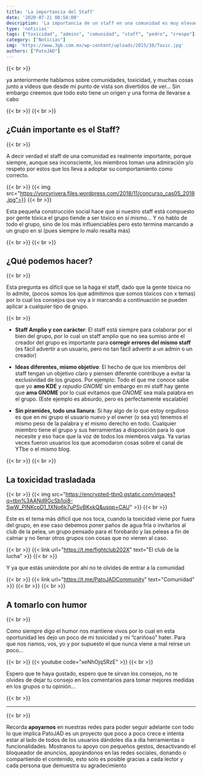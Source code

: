 ```yaml
---
title: 'La importancia del Staff'
date: '2020-07-21 08:58:00'
description: 'La importancia de un staff en una comunidad es muy elevada y mas cuando de toxicidad hablamos...'
type: 'noticias'
tags: ["toxicidad", "admins", "comunidad", "staff", "pedro", "crespo"]
category: ["Noticias"]
img: 'https://www.3gb.com.mx/wp-content/uploads/2015/10/Toxic.jpg'
authors: ["PatoJAD"]
---
```


{{< br >}}

ya anteriormente hablamos sobre comunidades, toxicidad, y muchas cosas junto a videos que desde mi punto de vista son divertidos de ver… Sin embargo creemos que todo esto tiene un origen y una forma de llevarse a cabo

{{< br >}}
{{< br >}}

## ¿Cuán importante es el Staff?

{{< br >}}

A decir verdad el staff de una comunidad es realmente importante, porque siempre, aunque sea inconsciente, los miembros toman una admiración y/o respeto por estos que los lleva a adoptar su comportamiento como correcto.

{{< br >}}
{{< img src="https://yorcyrivera.files.wordpress.com/2018/11/concurso_cas05_2018.jpg">}}
{{< br >}}

Esta pequeña construcción social hace que si nuestro staff está compuesto por gente tóxica el grupo tiende a ser tóxico en sí mismo… Y no hablo de todo el grupo, sino de los más influenciables pero esto termina marcando a un grupo en sí (pues siempre lo malo resalta más)

{{< br >}}
{{< br >}}

## ¿Qué podemos hacer?

{{< br >}}

Esta pregunta es difícil que se la haga el staff, dado que la gente tóxica no lo admite, (pocos somos los que admitimos que somos tóxicos con x temas) por lo cual los consejos que voy a ir marcando a continuación se pueden aplicar a cualquier tipo de grupo.

{{< br >}}

* **Staff Amplio y con carácter**: El staff está siempre para colaborar por el bien del grupo, por lo cual un staff amplio que no sea sumiso ante el creador del grupo es importante para **corregir errores del mismo staff** (es fácil advertir a un usuario, pero no tan fácil advertir a un admin o un creador)

* **Ideas diferentes, mismo objetivo**: El hecho de que los miembros del staff tengan un objetivo claro y piensen diferente contribuye a evitar la exclusividad de los grupos. Por ejemplo: Todo el que me conoce sabe que yo **amo KDE** y *repudio GNOME* sin embargo en mi staff hay gente que **ama GNOME** por lo cual evitamos que *GNOME* sea  mala palabra en el grupo. (Este ejemplo es absurdo, pero es perfectamente escalable)

* **Sin piramides, todo una llanura**: Si hay algo de lo que estoy orgulloso es que en mi grupo el usuario nuevo y el owner (o sea yo) tenemos el mismo peso de la palabra y el mismo derecho en todo. Cualquier miembro tiene el grupo y sus herramientas a disposición para lo que necesite y eso hace que la voz de todos los miembros valga. Ya varias veces fueron usuarios los que acomodaron cosas sobre el canal de YTbe o el mismo blog.

{{< br >}}
{{< br >}}

## La toxicidad trasladada

{{< br >}}
{{< img src="https://encrypted-tbn0.gstatic.com/images?q=tbn%3AANd9GcSb1oi8-SwW_PINKcpD1_1XNo6k7uPSvBKxkQ&usqp=CAU" >}}
{{< br >}}

Este es el tema más difícil que nos toca, cuando la toxicidad viene por fuera del grupo, en ese caso debemos poner paños de agua fría o invitarlos al club de la pelea, un grupo pensado para el forobardo y las peleas a fin de calmar y no llenar otros grupos con cosas que no vienen al caso.

{{< br >}}
{{< link url="https://t.me/fightclub202X" text="El club de la lucha" >}}
{{< br >}}

Y ya que estás uniéndote por ahí no te olvides de entrar a la comunidad

{{< br >}}
{{< link url="https://t.me/PatoJADCommunity" text="Comunidad" >}}
{{< br >}}
{{< br >}}

## A tomarlo con humor

{{< br >}}

Como siempre digo el humor nos mantiene vivos por lo cual en esta oportunidad les dejo un poco de mi toxicidad y mi “cariñoso” hater. Para que nos riamos, vos, yo y por supuesto el que nunca viene a mal reirse un poco…

{{< br >}}
{{< youtube code="xeNhOjqSRzE" >}}
{{< br >}}

Espero que te haya gustado, espero que te sirvan los consejos, no te olvides de dejar tu consejo en los comentarios para tomar mejores medidas en los grupos o tu opinión…

{{< br >}}

---

{{< br >}}

Recorda **apoyarnos** en nuestras redes para poder seguir adelante con todo lo que implica PatoJAD es un proyecto que poco a poco crece e intenta estar al lado de todos de los usuarios dándoles dia a dia herramientas o funcionalidades. Mostranos tu apoyo con pequeños gestos, desactivando el bloqueador de anuncios, apoyándonos en las redes sociales, donando o compartiendo el contenido, esto solo es posible gracias a cada lector y cada persona que demuestra su agradecimiento
